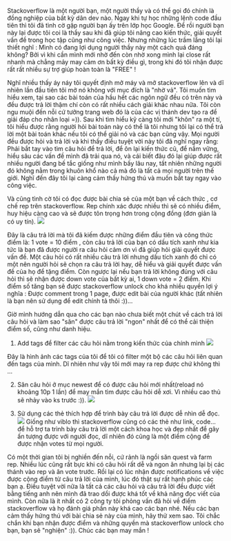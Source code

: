Stackoverflow là một người bạn, một người thầy và có thể gọi đó chính là đồng nghiệp của bất kỳ dân dev nào. Ngay khi tự học những lệnh code đầu tiên thì tôi đã tình cờ gặp người bạn ấy trên lớp học Google. Để rồi người bạn này lại được tôi coi là thầy sau khi đã giúp tôi nâng cao kiến thức, giải quyết vấn đề trong học tập cũng như công việc. Nhưng những lúc trầm lắng tôi lại thiết nghĩ : Mình có đang lợi dụng người thầy này một cách quá đáng không? Bởi vì khi cần mình mới nhờ đến còn nhờ xong mình lại close rất nhanh mà chẳng mảy may cảm ơn bất kỳ điều gì, trong khi đó tôi nhận được rất rất nhiều sự trợ giúp hoàn toàn là "FREE" ! 

Nghĩ nhiều thấy áy náy tôi quyết định mở máy và mở stackoverflow lên và dĩ nhiên lần đầu tiên tôi mở nó không với mục đích là "nhờ vả". Tôi muốn tìm hiểu xem, tại sao các bài toán của hầu hết các ngôn ngữ đều có trên này và đều được trả lời thậm chí còn có rất nhiều cách giải khác nhau nữa. Tôi còn ngu muội đến nỗi cứ tưởng trang web đó là của các vị thánh dev tạo ra để giải đáp cho nhân loại =)). Sau khi tìm hiểu kỹ càng tôi mới "khôn" ra một tí, tôi hiểu được rằng người hỏi bài toán này có thể là tôi nhưng tôi lại có thể trả lời một bài toán khác nếu tôi có thể giải nó và các bạn cũng vậy. Mọi người đều được hỏi và trả lời và khi thấy điều tuyệt vời này tôi đã nghĩ ngay rằng: Phải bắt tay vào tìm câu hỏi để trả lời, để ôn lại kiến thức cũ, để nắm vững, hiểu sâu các vấn đề mình đã trải qua nó, và cái biết đâu đó lại giúp được rất nhiều người đang bế tắc giống như mình bấy lâu nay, tất nhiên những người đó không nằm trong khuôn khổ nào cả mà đó là tất cả mọi người trên thế giới. Nghĩ đến đây tôi lại càng cảm thấy hứng thú và muốn bắt tay ngay vào công việc. 

Và cũng tình cờ tôi có đọc được bài chia sẻ của một bạn về cách thức , cơ chế rep trên stackoverflow. Rep chính xác được nhiều thì sẽ có nhiều điểm, huy hiệu càng cao và sẽ được tôn trọng hơn trong cộng đồng (đơn giản là có uy tín). 
![](https://images.viblo.asia/fb5d38b5-6827-4933-882a-3e9489ea4bc4.png)

Đây là câu trả lời mà tôi đã kiếm được những điểm đầu tiên và công thức điểm là: 1 vote = 10 điểm , còn câu trả lời của bạn có dấu tích xanh như kia tức là bạn đã được người ra câu hỏi cảm ơn vì đã giúp hỏi giải quyết được vấn đề. Một câu hỏi có rất nhiều câu trả lời nhưng dấu tích xanh đó chỉ có một nên người hỏi sẽ chọn ra câu trả lời hay, dễ hiểu và giải quyết được vấn đề của họ để tặng điểm. Còn ngược lại nếu bạn trả lời không đúng với câu hỏi thì sẽ nhận được down vote của bất kỳ ai, 1 down vote = 2 điểm. 
Khi điểm số tăng bạn sẽ được stackoverflow unlock cho khá nhiều quyền lợi ý nghĩa : Được comment trong 1 page, được edit bài của người khác (tất nhiên là bạn nên sử dụng để edit chính tả thôi :))... 

Giờ mình hướng dẫn qua cho các bạn nào chưa biết một chút về cách trả lời câu hỏi và làm sao "săn" được câu trả lời "ngon" nhất để có thể cải thiện điểm số, cũng như danh hiệu. 

1. Add tags để filter các câu hỏi nằm trong kiến thức của chính mình 
![](https://images.viblo.asia/1a016582-1f44-4202-9f6a-6b7c5d951208.png)

Đây là hình ảnh các tags của tôi để tôi có filter một bộ các câu hỏi liên quan đến tags của mình. Dĩ nhiên như vậy tôi mới may ra rep được chứ không thì ...

2. Săn câu hỏi ở mục newest để có được câu hỏi mới nhất(reload nó khoảng 10p 1 lần) để may mắn tìm được câu hỏi dễ xơi. Vì nhiều cao thủ sẽ nhảy vào ks trước :)).
 ![](https://images.viblo.asia/be41fec9-d745-4349-8df4-4c91a42c244e.png)

3. Sử dụng các thẻ thích hợp để trình bày câu trả lời được dễ nhìn dễ đọc. 
![](https://images.viblo.asia/25e65b7b-9e73-4097-9583-a9405100cc99.png)
Giống như viblo thì stackoverflow cũng có các thẻ như link, code... để hỗ trợ ta trình bày câu trả lời một cách khoa học và đẹp nhất để gây ấn tượng được với người đọc, dĩ nhiên đó cũng là một điểm cộng để được nhận votes từ mọi người. 

Có một thời gian tôi bị nghiền đến nỗi, cứ rảnh là ngồi săn quest và farm rep. Nhiều lúc cũng rất bực khi có câu hỏi rất dễ và ngon ăn nhưng lại bị các thánh vào rep và ăn vote trước. Rồi lại có lúc nhận được notifications về việc được cộng điểm từ câu trả lời của mình, lúc đó thật sự rất hạnh phúc các bạn ạ. Điều tuyệt vời nữa là tất cả các câu hỏi và câu trả lời đều được viết bằng tiếng anh nên mình đã trao dồi được khá tốt về khả năng đọc viết của mình. Còn nữa là ít nhất có 2 công ty tôi phỏng vấn đã hỏi về điểm stackoverflow và họ đánh giá phần này khá cao các bạn nhé. Nếu các bạn cảm thấy hứng thú với bài chia sẻ này của mình, hãy thử xem sao. Tôi chắc chắn khi bạn nhận được điểm và những quyền mà stackoverflow unlock cho bạn, bạn sẽ "nghiện" :)). 
Chúc các bạn may mắn !